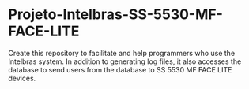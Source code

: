 # Projeto-Intelbras-SS-5530-MF-FACE-LITE
Create this repository to facilitate and help programmers who use the Intelbras system. In addition to generating log files, it also accesses the database to send users from the database to SS 5530 MF FACE LITE devices.
